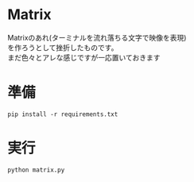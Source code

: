 # Matrix
Matrixのあれ(ターミナルを流れ落ちる文字で映像を表現)<br>
を作ろうとして挫折したものです。<br>
まだ色々とアレな感じですが一応置いておきます
# 準備
```
pip install -r requirements.txt
```
# 実行
```
python matrix.py
